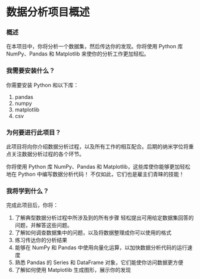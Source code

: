 # 数据分析项目概述
### 概述
在本项目中，你将分析一个数据集，然后传达你的发现。你将使用 Python 库 NumPy、Pandas 和 Matplotlib 
来使你的分析工作更加轻松。

### 我需要安装什么？
你需要安装 Python 和以下库：
1. pandas
2. numpy
3. matplotlib
4. csv

### 为何要进行此项目？
此项目将向你介绍数据分析过程，以及所有工作的相互配合。后期的纳米学位将重点关注数据分析过程的各个环节。

你将使用 Python 库 NumPy、Pandas 和 Matplotlib，这些库使你能够更加轻松地在 Python 中编写数据分析代码！
不仅如此，它们也是雇主们青睐的技能！

### 我将学到什么？
完成此项目后，你将：

1. 了解典型数据分析过程中所涉及到的所有步骤 轻松提出可用给定数据集回答的问题，并解答这些问题。
2. 了解如何调查数据集中的问题，以及将数据整理成你可以使用的格式
3. 练习传达你的分析结果
4. 能够在 NumPy 和 Pandas 中使用向量化运算，以加快数据分析代码的运行速度
5. 熟悉 Pandas 的 Series 和 DataFrame 对象，它们能使你访问数据更方便
6. 了解如何使用 Matplotlib 生成图形，展示你的发现
